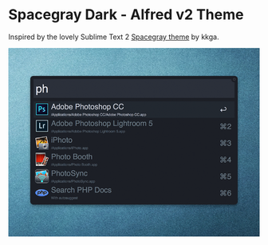 # Spacegray Dark - Alfred v2 Theme

Inspired by the lovely Sublime Text 2 [Spacegray theme](https://github.com/kkga/spacegray) by kkga.

![screenshot](Alfred-Spacegray-Dark.png)